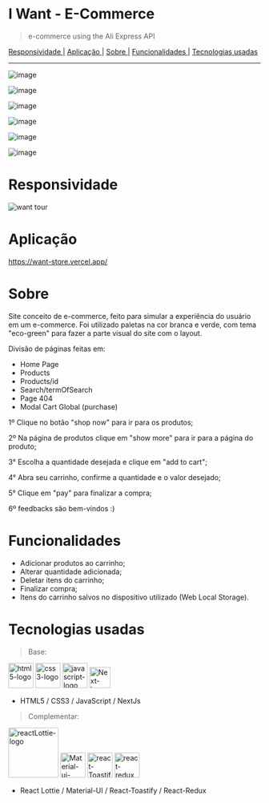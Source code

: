 # I Want - E-Commerce
> e-commerce using the Ali Express API

<a href="https://github.com/Marincor/want-store/#Responsividade"> Responsividade </a> | <a href="https://github.com/Marincor/want-store/#Aplicação"> Aplicação </a> | <a href="https://github.com/Marincor/want-store/#Sobre"> Sobre </a> | <a href="https://github.com/Marincor/want-store/#Funcionalidades"> Funcionalidades </a> | <a href="https://github.com/Marincor/want-store/#tecnologias-usadas"> Tecnologias usadas </a>

<hr/>

![image](https://user-images.githubusercontent.com/84210050/139267392-1b055bb5-8a1b-431d-8823-0366c028d00f.png)

![image](https://user-images.githubusercontent.com/84210050/139267766-92a9231d-44ad-4564-9cbf-89b936a750cf.png)

![image](https://user-images.githubusercontent.com/84210050/139267664-9ef73d53-9c79-4575-9cd8-f5c428b80628.png)

![image](https://user-images.githubusercontent.com/84210050/139267946-12170a71-458e-4e0f-a517-bdd5f7d0f4bd.png)

![image](https://user-images.githubusercontent.com/84210050/139267998-935e96b8-7abe-4bed-b1c7-21218daddfbe.png)

![image](https://user-images.githubusercontent.com/84210050/139268038-e7800c5d-982f-47f3-8f57-b577bb79090d.png)

# Responsividade

![want tour](https://user-images.githubusercontent.com/84210050/139270211-fd486a46-fbef-4ed8-9a66-817a14854f1f.gif)

# Aplicação

https://want-store.vercel.app/

# Sobre

Site conceito de e-commerce, feito para simular a experiência do usuário em um e-commerce. Foi utilizado paletas na cor branca e verde, com tema "eco-green" para fazer a parte visual do site com o layout. 

Divisão de páginas feitas em: 
- Home Page
- Products
- Products/id
- Search/termOfSearch
- Page 404
- Modal Cart Global (purchase)

1º Clique no botão "shop now" para ir para os produtos;

2º Na página de produtos clique em "show more" para ir para a página do produto;

3° Escolha a quantidade desejada e clique em "add to cart";

4° Abra seu carrinho, confirme a quantidade e o valor desejado;

5° Clique em "pay" para finalizar a compra;

6º feedbacks são bem-vindos :)

# Funcionalidades

- Adicionar produtos ao carrinho;
- Alterar quantidade adicionada;
- Deletar itens do carrinho;
- Finalizar compra;
- Itens do carrinho salvos no dispositivo utilizado (Web Local Storage).

# Tecnologias usadas

> Base:


 <img  width='50px'  src='https://user-images.githubusercontent.com/84210050/132043336-d48a162f-c7f0-42a2-825d-96d0d3cf1998.png' alt='html5-logo' /> <img  width='50px'  src='https://user-images.githubusercontent.com/84210050/132043720-b43a7f9f-a5d3-4f31-99d8-28405783bd6b.png' alt='css3-logo' /> <img  width='50px'  src='https://user-images.githubusercontent.com/84210050/132044177-7af14c69-0ade-4d2b-83dc-922a408962a5.png' alt='javascript-logo' /> <img  width='42px'  src="https://user-images.githubusercontent.com/84210050/132927865-0c103b64-7bd3-4e26-ac5e-536d5989d4a4.png" alt='Next-logo' /> 


- HTML5 / CSS3 /  JavaScript / NextJs


> Complementar:

  <img  width='100px' src='https://user-images.githubusercontent.com/84210050/132045800-c876540d-b0ce-495f-9898-7bf26963b111.png' alt='reactLottie-logo'/>  <img  width='50px' src='https://cdn.worldvectorlogo.com/logos/material-ui-1.svg' alt='Material-ui-logo'/>   <img  width='50px' src='https://user-images.githubusercontent.com/84210050/132046319-c224eaff-718c-4baf-9a7f-a8147d27914c.png' alt='react-Toastify'/>  <img  width='50px' src='https://d33wubrfki0l68.cloudfront.net/97f337956b87f4589dbf68591f22f5f3dacf2736/55f2a/img/redux_white.svg' alt='react-redux'/> 
   
  
 
 
-  React Lottie /  Material-UI / React-Toastify / React-Redux
